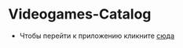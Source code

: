 # Videogames-Catalog

- Чтобы перейти к приложению кликните [сюда](https://zhestovskyys.github.io/Videogames-Catalog/)
